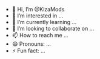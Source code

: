 - 👋 Hi, I’m @KizaMods
- 👀 I’m interested in ...
- 🌱 I’m currently learning ...
- 💞️ I’m looking to collaborate on ...
- 📫 How to reach me ...
- 😄 Pronouns: ...
- ⚡ Fun fact: ...

<!---
KizaMods/KizaMods is a ✨ special ✨ repository because its `README.md` (this file) appears on your GitHub profile.
You can click the Preview link to take a look at your changes.
--->
